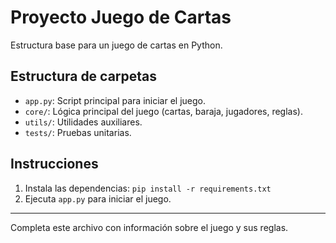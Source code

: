 # Proyecto Juego de Cartas

Estructura base para un juego de cartas en Python.

## Estructura de carpetas

- `app.py`: Script principal para iniciar el juego.
- `core/`: Lógica principal del juego (cartas, baraja, jugadores, reglas).
- `utils/`: Utilidades auxiliares.
- `tests/`: Pruebas unitarias.

## Instrucciones

1. Instala las dependencias: `pip install -r requirements.txt`
2. Ejecuta `app.py` para iniciar el juego.

---

Completa este archivo con información sobre el juego y sus reglas.
